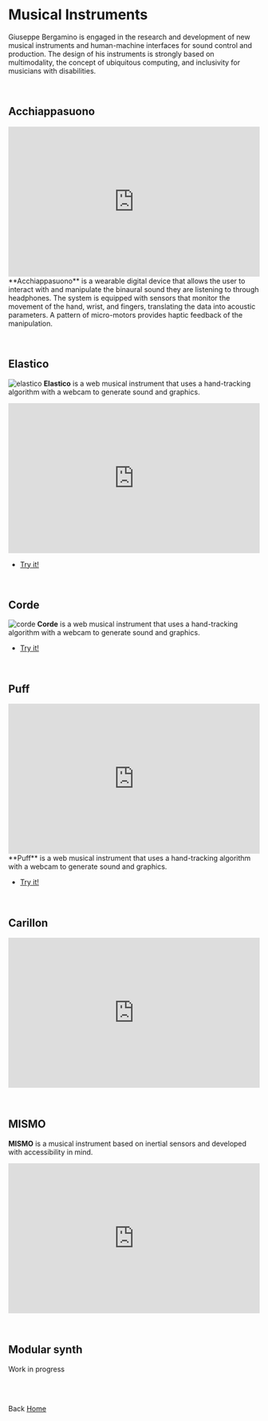 # Musical Instruments

Giuseppe Bergamino is engaged in the research and development of new musical instruments and human-machine interfaces for sound control and production. The design of his instruments is strongly based on multimodality, the concept of ubiquitous computing, and inclusivity for musicians with disabilities.

<br>

## Acchiappasuono
<iframe src="https://drive.google.com/file/d/1OmikigeI06LJdsWNSrhJroaQ7jGmorMc/preview" style = "height: 300px; width: 100%; border: none"> </iframe>
**Acchiappasuono** is a wearable digital device that allows the user to interact with and manipulate the binaural sound they are listening to through headphones. The system is equipped with sensors that monitor the movement of the hand, wrist, and fingers, translating the data into acoustic parameters. A pattern of micro-motors provides haptic feedback of the manipulation.

<p></p>
<br>

## Elastico
![elastico](https://giuseppebergamino.github.io/Home/Musical_Instruments/elastico.png)
**Elastico** is a web musical instrument that uses a hand-tracking algorithm with a webcam to generate sound and graphics.<br>
<iframe src="https://drive.google.com/file/d/18BI1xeaB8HpfN7ppCZJAVaMwlnobRx9f/preview" style = "height: 300px; width: 100%; border: none"> </iframe>
<br>

- [Try it!](https://editor.p5js.org/Berg_/full/H0KQhYxzf)

<p></p>
<br>

## Corde
![corde](https://giuseppebergamino.github.io/Home/Musical_Instruments/corde.png)
**Corde** is a web musical instrument that uses a hand-tracking algorithm with a webcam to generate sound and graphics.<br>
- [Try it!](https://editor.p5js.org/Berg_/full/fac12HIMP)
<p></p>
<br>

## Puff

<iframe src="https://drive.google.com/file/d/18WCIH5aYMcQcTi1SkJ07YpFcut_iZuOr/preview" style = "height: 300px; width: 100%; border: none"> </iframe>
**Puff** is a web musical instrument that uses a hand-tracking algorithm with a webcam to generate sound and graphics.<br>

- [Try it!](https://editor.p5js.org/Berg_/full/tQtfXAtb_)
<p></p>
<br>

## Carillon
<iframe src="https://drive.google.com/file/d/1kmRkqCVMw1u1oduzyNbOYRcRz3Oq1cJX/preview" style = "height: 300px; width: 100%; border: none"> </iframe>

<p></p>
<br>

## MISMO
**MISMO** is a musical instrument based on inertial sensors and developed with accessibility in mind.
<iframe src="https://www.youtube.com/embed/hf9uGSALdgQ?si=UVftKKFBmJJIZELI" style = "height: 300px; width: 100%; border: none"> </iframe>

<p></p>
<br>

## Modular synth 
Work in progress
<p></p>
<br>




<br>

Back [Home](https://giuseppebergamino.github.io/Home/)

